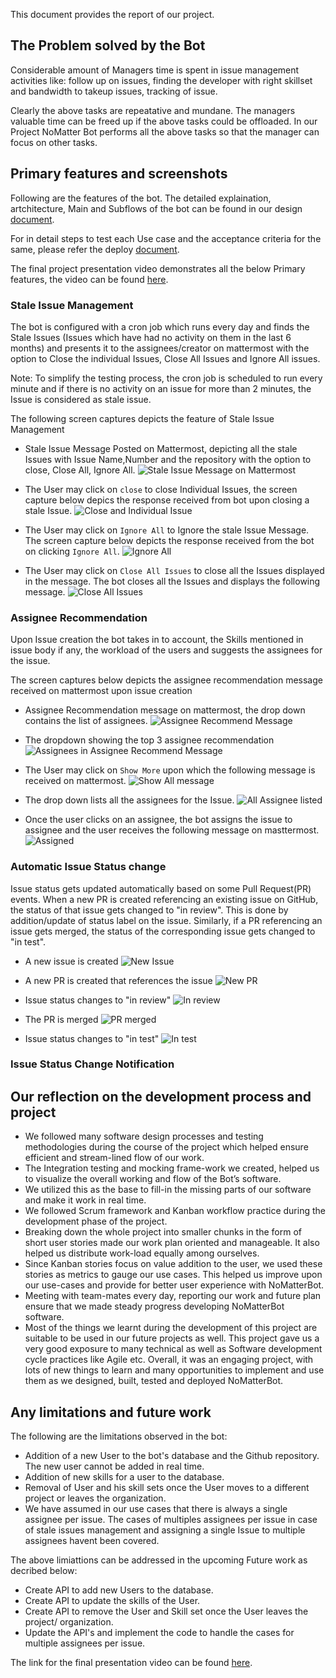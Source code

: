 This document provides the report of our project.

## The Problem solved by the Bot
Considerable amount of Managers time is spent in issue management activities like: follow up on issues, finding the developer with right skillset and bandwidth to takeup issues, tracking of issue. 

Clearly the above tasks are repeatative and mundane. The managers valuable time can be freed up if the above tasks could be offloaded. In our Project NoMatter Bot performs all the above tasks so that the manager can focus on other tasks.

## Primary features and screenshots

 Following are the features of the bot. The detailed explaination, artchitecture, Main and Subflows of the bot can be found in our design [document](https://github.ncsu.edu/csc510-fall2019/CSC510-12/blob/master/DESIGN.md).
 
 For in detail steps to test each Use case and the acceptance criteria for the same, please refer the deploy [document](https://github.ncsu.edu/csc510-fall2019/CSC510-12/blob/master/DEPLOY.md).
 
 The final project presentation video demonstrates all the below Primary features, the video can be found [here].
 ### Stale Issue Management
  The bot is configured with a cron job which runs every day and finds the Stale Issues (Issues which have had no activity on them in the last 6 months) and presents it to the assignees/creator on mattermost with the option to Close the individual Issues, Close All Issues and Ignore All issues.
  
  Note: To simplify the testing process, the cron job is scheduled to run every minute and if there is no activity on an issue for more than 2 minutes, the Issue is considered as stale issue.
  
  The following screen captures depicts the feature of Stale Issue Management
  - Stale Issue Message Posted on Mattermost, depicting all the stale Issues with Issue Name,Number and the repository with the option to close, Close All, Ignore All. 
  ![Stale Issue Message on Mattermost](https://github.ncsu.edu/csc510-fall2019/CSC510-12/blob/master/report-images/stale-1.png)
  
  - The User may click on `close` to close Individual Issues, the screen capture below depics the response received from bot upon closing a stale Issue.
  ![Close and Individual Issue](https://github.ncsu.edu/csc510-fall2019/CSC510-12/blob/master/report-images/stale-single-close.png)
  
  - The User may click on `Ignore All` to Ignore the stale Issue Message. The screen capture below depicts the response received from the bot on clicking `Ignore All`.
  ![Ignore All](https://github.ncsu.edu/csc510-fall2019/CSC510-12/blob/master/report-images/stale-ignore.png)
  
  - The User may click on `Close All Issues` to close all the Issues displayed in the message. The bot closes all the Issues and displays the following message.
  ![Close All Issues](https://github.ncsu.edu/csc510-fall2019/CSC510-12/blob/master/report-images/stale-close-all.png)
  
  
 ### Assignee Recommendation
  Upon Issue creation the bot takes in to account, the Skills mentioned in issue body if any, the workload of the users and suggests the assignees for the issue.
  
  The screen captures below depicts the assignee recommendation message received on mattermost upon issue creation
  
  - Assignee Recommendation message on mattermost, the drop down contains the list of assignees.
  ![Assignee Recommend Message](https://github.ncsu.edu/csc510-fall2019/CSC510-12/blob/master/report-images/assignee-recom-1.png)
  
  - The dropdown showing the top 3 assignee recommendation
  ![Assignees in Assignee Recommend Message](https://github.ncsu.edu/csc510-fall2019/CSC510-12/blob/master/report-images/assignee-recom-2.png)
  
  - The User may click on `Show More` upon which the following message is received on mattermost.
  ![Show All message](https://github.ncsu.edu/csc510-fall2019/CSC510-12/blob/master/report-images/show-all-message.png)
  
  - The drop down lists all the assignees for the Issue.
  ![All Assignee listed](https://github.ncsu.edu/csc510-fall2019/CSC510-12/blob/master/report-images/assign-all.png)
  
  - Once the user clicks on an assignee, the bot assigns the issue to assignee and the user receives the following message on masttermost.
  ![Assigned](https://github.ncsu.edu/csc510-fall2019/CSC510-12/blob/master/report-images/assigned.png)
 
 
 ###  Automatic Issue Status change

Issue status gets updated automatically based on some Pull Request(PR) events. When a new PR is created referencing an existing issue on GitHub, the status of that issue gets changed to "in review". This is done by addition/update of status label on the issue. Similarly, if a PR referencing an issue gets merged, the status of the corresponding issue gets changed to "in test".

- A new issue is created
![New Issue](https://github.ncsu.edu/csc510-fall2019/CSC510-12/blob/master/report-images/stat-change-new-issue.png)

- A new PR is created that references the issue
![New PR](https://github.ncsu.edu/csc510-fall2019/CSC510-12/blob/master/report-images/stat-change-pr-create.png)

- Issue status changes to "in review"
![In review](https://github.ncsu.edu/csc510-fall2019/CSC510-12/blob/master/report-images/stat-changed-ir.png)

- The PR is merged
![PR merged](https://github.ncsu.edu/csc510-fall2019/CSC510-12/blob/master/report-images/stat-change-pr-merge.png)

- Issue status changes to "in test"
![In test](https://github.ncsu.edu/csc510-fall2019/CSC510-12/blob/master/report-images/stat-changed-ir.png)
 ### Issue Status Change Notification
 

## Our reflection on the development process and project
 - We followed many software design processes and testing methodologies during the course of the project which helped ensure efficient and stream-lined flow of our work. 
 - The Integration testing and mocking frame-work we created, helped us to visualize the overall working and flow of the Bot’s software. 
 - We utilized this as the base to fill-in the missing parts of our software and make it work in real time.
 - We followed Scrum framework and Kanban workflow practice during the development phase of the project. 
 - Breaking down the whole project into smaller chunks in the form of short user stories made our work plan oriented and manageable. It also helped us distribute work-load equally among ourselves. 
 - Since Kanban stories focus on value addition to the user, we used these stories as metrics to gauge our use cases. This helped us improve upon our use-cases and provide for better user experience with NoMatterBot. 
 - Meeting with team-mates every day, reporting our work and future plan ensure that we made steady progress developing NoMatterBot software.
 - Most of the things we learnt during the development of this project are suitable to be used in our future projects as well. This project gave us a very good exposure to many technical as well as Software development cycle practices like Agile etc.   Overall, it was an engaging project, with lots of new things to learn and many opportunities to implement and use them as we designed, built, tested and deployed NoMatterBot.



## Any limitations and future work
 The following are the limitations observed in the bot:
 - Addition of a new User to the bot's database and the Github repository. The new user cannot be added in real time.
 - Addition of new skills for a user to the database.
 - Removal of User and his skill sets once the User moves to a different project or leaves the organization.
 - We have assumed in our use cases that there is always a single assignee per issue. The cases of multiples assignees per issue in case of stale issues management and assigning a single Issue to multiple assignees havent been covered.
 
The above limiattions can be addressed in the upcoming Future work as decribed below:
- Create API to add new Users to the database. 
- Create API to update the skills of the User.
- Create API to remove the User and Skill set once the User leaves the project/ organization.
- Update the API's and implement the code to handle the cases for multiple assignees per issue.




The link for the final presentation video can be found [here]. 

[here]:https://www.youtube.com/watch?v=qvxAgteq4dg
